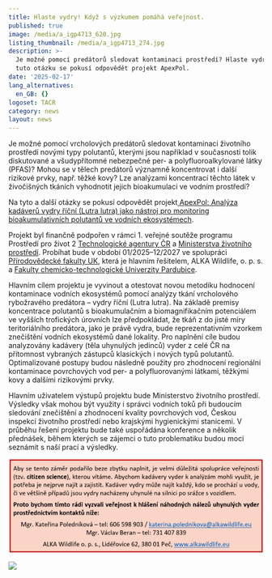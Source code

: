 ```yaml
---
title: Hlaste vydry! Když s výzkumem pomáhá veřejnost.
published: true
image: /media/a_igp4713_620.jpg
listing_thumbnail: /media/a_igp4713_274.jpg
description: >-
  Je možné pomocí predátorů sledovat kontaminaci prostředí? Hlaste vydry! Na
  tuto otázku se pokusí odpovědět projekt ApexPol.
date: '2025-02-17'
lang_alternatives:
  en_GB: {}
logoset: TACR
category: news
layout: news
---
```

Je možné pomocí vrcholových predátorů sledovat kontaminaci životního prostředí novými typy polutantů, kterými jsou například v současnosti tolik diskutované a všudypřítomné nebezpečné per- a polyfluoroalkylované látky (PFAS)? Mohou se v tělech predátorů významně koncentrovat i další rizikové prvky, např. těžké kovy? Lze analýzami koncentrací těchto látek v živočišných tkáních vyhodnotit jejich bioakumulaci ve vodním prostředí?

Na tyto a další otázky se pokusí odpovědět projekt[ ApexPol: Analýza kadáverů vydry říční (Lutra lutra) jako nástroj pro monitoring bioakumulativních polutantů ve vodních ekosystémech](https://www.alkawildlife.eu/projects/anal%C3%BDza-kad%C3%A1ver%C5%AF-vydry-%C5%99%C3%AD%C4%8Dn%C3%AD-jako-n%C3%A1stroj-pro-monitoring-polutant%C5%AF-ve-vodn%C3%ADch-ekosyst%C3%A9mech).

Projekt byl finančně podpořen v rámci 1. veřejné soutěže programu Prostředí pro život 2 [Technologické agentury ČR](www.tacr.cz) a [Ministerstva životního prostředí](www.mzp.cz). Probíhat bude v období 01/2025–12/2027 ve spolupráci [Přírodovědecké fakulty UK](https://natur.cuni.cz/zivotni-prostredi), která je hlavním řešitelem, ALKA Wildlife, o. p. s. a [Fakulty chemicko-technologické Univerzity Pardubice](https://fcht.upce.cz/).

Hlavním cílem projektu je vyvinout a otestovat novou metodiku hodnocení kontaminace vodních ekosystémů pomocí analýzy tkání vrcholového rybožravého predátora – vydry říční (Lutra lutra). Na základě premisy koncentrace polutantů s bioakumulačním a biomagnifikačním potenciálem ve vyšších trofických úrovních lze předpokládat, že tkáň z do jisté míry teritoriálního predátora, jako je právě vydra, bude reprezentativním vzorkem znečištění vodních ekosystémů dané lokality. Pro naplnění cíle budou analyzovány kadávery (těla uhynulých jedinců) vyder z celé ČR na přítomnost vybraných zástupců klasických i nových typů polutantů. Optimalizované postupy budou následně použity pro zhodnocení regionální kontaminace povrchových vod per- a polyfluorovanými látkami, těžkými kovy a dalšími rizikovými prvky. 

Hlavním uživatelem výstupů projektu bude Ministerstvo životního prostředí. Výsledky však mohou být využity i správci vodních toků při budoucím sledování znečištění a zhodnocení kvality povrchových vod, Českou inspekcí životního prostředí nebo krajskými hygienickými stanicemi. V průběhu řešení projektu bude také uspořádána konference a několik přednášek, během kterých se zájemci o tuto problematiku budou moci seznámit s naší prací a výsledky.

![](/media/vyzva-verejnost-kopie.png)

![](/media/vyzva_pro_studenty_stránka_2.png)
